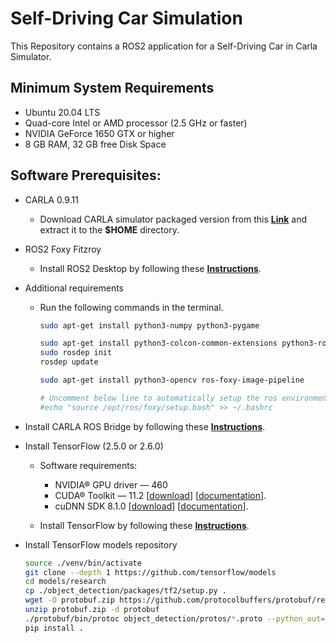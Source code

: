 # Self-Driving Car Simulation

This Repository contains a ROS2 application for a Self-Driving Car in Carla Simulator.

## Minimum System Requirements

- Ubuntu 20.04 LTS
- Quad-core Intel or AMD processor (2.5 GHz or faster)
- NVIDIA GeForce 1650 GTX or higher
- 8 GB RAM, 32 GB free Disk Space

## Software Prerequisites:

- CARLA 0.9.11
    - Download CARLA simulator packaged version from this **[Link](https://carla-releases.s3.eu-west-3.amazonaws.com/Linux/CARLA_0.9.11.tar.gz)** and extract it to the **$HOME** directory.

- ROS2 Foxy Fitzroy 
    - Install ROS2 Desktop by following these **[Instructions](https://docs.ros.org/en/foxy/Installation/Ubuntu-Install-Debians.html)**.

- Additional requirements
    - Run the following commands in the terminal.
        ```bash     
        sudo apt-get install python3-numpy python3-pygame

        sudo apt-get install python3-colcon-common-extensions python3-rosdep
        sudo rosdep init
        rosdep update

        sudo apt-get install python3-opencv ros-foxy-image-pipeline

        # Uncomment below line to automatically setup the ros environment on every startup.
        #echo "source /opt/ros/foxy/setup.bash" >> ~/.bashrc
        ```

- Install CARLA ROS Bridge by following these **[Instructions](https://carla.readthedocs.io/projects/ros-bridge/en/latest/ros_installation_ros2/#ros-bridge-installation)**.

- Install TensorFlow (2.5.0 or 2.6.0)
    - Software requirements:
        - NVIDIA® GPU driver — 460
        - CUDA® Toolkit — 11.2 [[download](https://developer.nvidia.com/cuda-11.2.0-download-archive?target_os=Linux&target_arch=x86_64&target_distro=Ubuntu&target_version=2004&target_type=debnetwork)] [[documentation](https://docs.nvidia.com/cuda/archive/11.2.0/cuda-installation-guide-linux/index.html)].
        - cuDNN SDK 8.1.0 [[download](https://developer.nvidia.com/compute/machine-learning/cudnn/secure/8.1.0.77/11.2_20210127/Ubuntu20_04-x64/libcudnn8_8.1.0.77-1+cuda11.2_amd64.deb)] [[documentation](https://docs.nvidia.com/deeplearning/cudnn/archives/cudnn-810/install-guide/index.html)].

    - Install TensorFlow by following these **[Instructions](https://www.tensorflow.org/install/pip)**.

- Install TensorFlow models repository
    ```bash
    source ./venv/bin/activate
    git clone --depth 1 https://github.com/tensorflow/models
    cd models/research
    cp ./object_detection/packages/tf2/setup.py .
    wget -O protobuf.zip https://github.com/protocolbuffers/protobuf/releases/download/v3.17.3/protoc-3.17.3-linux-x86_64.zip
    unzip protobuf.zip -d protobuf
    ./protobuf/bin/protoc object_detection/protos/*.proto --python_out=.
    pip install .
    ```
